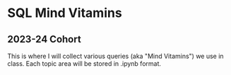 # SQL Mind Vitamins
## 2023-24 Cohort

This is where I will collect various queries (aka "Mind Vitamins") we use in class. Each topic area will be stored in .ipynb format.
